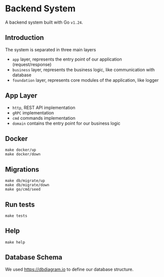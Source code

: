 # Backend System
A backend system built with Go `v1.24`.

## Introduction
The system is separated in three main layers
- `app` layer, represents the entry point of our application (request/response)
- `business` layer, represents the business logic, like communication with database
- `foundation` layer, represents core modules of the application, like logger

## App Layer
- `http`, REST API implementation
- `gRPC` implementation
- `cmd` commands implementation
- `domain` contains the entry point for our business logic

## Docker

```
make docker/up
make docker/down
```

## Migrations

```
make db/migrate/up
make db/migrate/down
make go/cmd/seed
```

## Run tests

```
make tests
```

## Help

```
make help
```

## Database Schema
We used https://dbdiagram.io to define our database structure.
